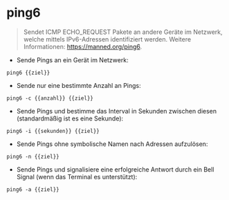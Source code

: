 # ping6

> Sendet ICMP ECHO_REQUEST Pakete an andere Geräte im Netzwerk, welche mittels IPv6-Adressen identifiziert werden.
> Weitere Informationen: <https://manned.org/ping6>.

- Sende Pings an ein Gerät im Netzwerk:

`ping6 {{ziel}}`

- Sende nur eine bestimmte Anzahl an Pings:

`ping6 -c {{anzahl}} {{ziel}}`

- Sende Pings und bestimme das Interval in Sekunden zwischen diesen (standardmäßig ist es eine Sekunde):

`ping6 -i {{sekunden}} {{ziel}}`

- Sende Pings ohne symbolische Namen nach Adressen aufzulösen:

`ping6 -n {{ziel}}`

- Sende Pings und signalisiere eine erfolgreiche Antwort durch ein Bell Signal (wenn das Terminal es unterstützt):

`ping6 -a {{ziel}}`
